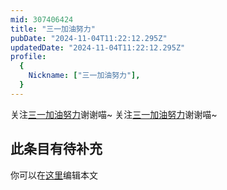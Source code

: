 ```yaml
---
mid: 307406424
title: "三一加油努力"
pubDate: "2024-11-04T11:22:12.295Z"
updatedDate: "2024-11-04T11:22:12.295Z"
profile:
  {
    Nickname: ["三一加油努力"],
  }
---
```


关注[三一加油努力](https://space.bilibili.com/307406424)谢谢喵~ 关注[三一加油努力](https://space.bilibili.com/307406424)谢谢喵~

## 此条目有待补充
你可以在[这里](https://github.com/Yuhanawa/VTuber.ICU-Content/edit/master/v/三一加油努力/index.md)编辑本文
